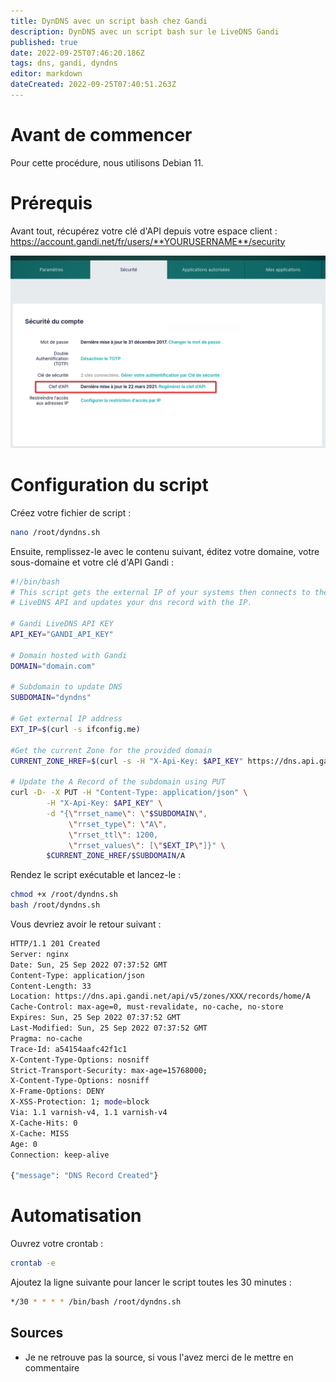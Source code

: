 ```yaml
---
title: DynDNS avec un script bash chez Gandi
description: DynDNS avec un script bash sur le LiveDNS Gandi
published: true
date: 2022-09-25T07:46:20.186Z
tags: dns, gandi, dyndns
editor: markdown
dateCreated: 2022-09-25T07:40:51.263Z
---
```


# Avant de commencer
Pour cette procédure, nous utilisons Debian 11.


# Prérequis
Avant tout, récupérez votre clé d'API depuis votre espace client : https://account.gandi.net/fr/users/**YOURUSERNAME**/security

![gandi-dyndns-01.png](/gandi/gandi-dyndns-01.png)


# Configuration du script

Créez votre fichier de script :

```bash
nano /root/dyndns.sh
```

Ensuite, remplissez-le avec le contenu suivant, éditez votre domaine, votre sous-domaine et votre clé d'API Gandi :

```bash
#!/bin/bash
# This script gets the external IP of your systems then connects to the Gandi
# LiveDNS API and updates your dns record with the IP.

# Gandi LiveDNS API KEY
API_KEY="GANDI_API_KEY"

# Domain hosted with Gandi
DOMAIN="domain.com"

# Subdomain to update DNS
SUBDOMAIN="dyndns"

# Get external IP address
EXT_IP=$(curl -s ifconfig.me)

#Get the current Zone for the provided domain
CURRENT_ZONE_HREF=$(curl -s -H "X-Api-Key: $API_KEY" https://dns.api.gandi.net/api/v5/domains/$DOMAIN | jq -r '.zone_records_href')

# Update the A Record of the subdomain using PUT
curl -D- -X PUT -H "Content-Type: application/json" \
        -H "X-Api-Key: $API_KEY" \
        -d "{\"rrset_name\": \"$SUBDOMAIN\",
             \"rrset_type\": \"A\",
             \"rrset_ttl\": 1200,
             \"rrset_values\": [\"$EXT_IP\"]}" \
        $CURRENT_ZONE_HREF/$SUBDOMAIN/A
```
Rendez le script exécutable et lancez-le :

```bash
chmod +x /root/dyndns.sh
bash /root/dyndns.sh
```

Vous devriez avoir le retour suivant :

```bash
HTTP/1.1 201 Created
Server: nginx
Date: Sun, 25 Sep 2022 07:37:52 GMT
Content-Type: application/json
Content-Length: 33
Location: https://dns.api.gandi.net/api/v5/zones/XXX/records/home/A
Cache-Control: max-age=0, must-revalidate, no-cache, no-store
Expires: Sun, 25 Sep 2022 07:37:52 GMT
Last-Modified: Sun, 25 Sep 2022 07:37:52 GMT
Pragma: no-cache
Trace-Id: a54154aafc42f1c1
X-Content-Type-Options: nosniff
Strict-Transport-Security: max-age=15768000;
X-Content-Type-Options: nosniff
X-Frame-Options: DENY
X-XSS-Protection: 1; mode=block
Via: 1.1 varnish-v4, 1.1 varnish-v4
X-Cache-Hits: 0
X-Cache: MISS
Age: 0
Connection: keep-alive

{"message": "DNS Record Created"}
```

# Automatisation

Ouvrez votre crontab :

```bash
crontab -e
```

Ajoutez la ligne suivante pour lancer le script toutes les 30 minutes : 
```bash
*/30 * * * * /bin/bash /root/dyndns.sh
```


## Sources

- Je ne retrouve pas la source, si vous l'avez merci de le mettre en commentaire